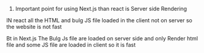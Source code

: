 1) Important point for using Next.js  than react is Server side Rendering 

IN react all the HTML and bulg JS file loaded in the client not on server so the website is not fast

Bt in Next.js The Bulg Js file are loaded on server side and only Render html file and some JS file are loaded in client 
so it is fast